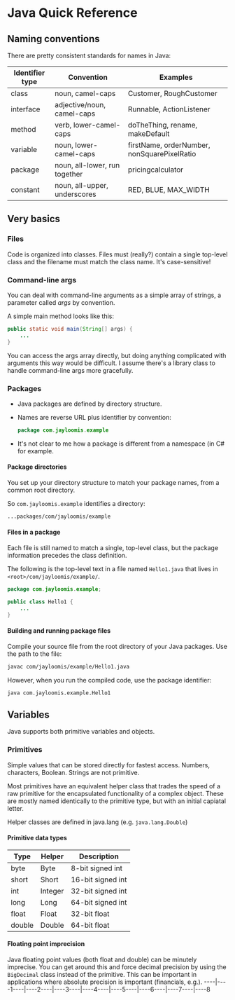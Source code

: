# Java Quick Reference

## Naming conventions

There are pretty consistent standards for names in Java:

| Identifier type | Convention                    | Examples                                    |
| --------------- | ----------------------------- | ------------------------------------------- |
| class           | noun, camel-caps              | Customer, RoughCustomer                     |
| interface       | adjective/noun, camel-caps    | Runnable, ActionListener                    |
| method          | verb, lower-camel-caps        | doTheThing, rename, makeDefault             |
| variable        | noun, lower-camel-caps        | firstName, orderNumber, nonSquarePixelRatio |
| package         | noun, all-lower, run together | pricingcalculator                           |
| constant        | noun, all-upper, underscores  | RED, BLUE, MAX_WIDTH                        |

## Very basics

### Files

Code is organized into classes. Files must (really?) contain a single top-level
class and the filename must match the class name. It's case-sensitive!

### Command-line args

You can deal with command-line arguments as a simple array of strings, a
parameter called _args_ by convention.

A simple main method looks like this:

```java
public static void main(String[] args) {
    ...
}
```

You can access the args array directly, but doing anything complicated with
arguments this way would be difficult. I assume there's a library class to
handle command-line args more gracefully.

### Packages

*   Java packages are defined by directory structure.
*   Names are reverse URL plus identifier by convention:

    ```java
    package com.jayloomis.example
    ```
    
*   It's not clear to me how a package is different from a namespace (in C#
    for example.
    
#### Package directories

You set up your directory structure to match your package names, from a common
root directory.

So `com.jayloomis.example` identifies a directory:

```bash
...packages/com/jayloomis/example
```

#### Files in a package

Each file is still named to match a single, top-level class, but the package
information precedes the class definition.

The following is the top-level text in a file named `Hello1.java` that lives in
`<root>/com/jayloomis/example/`.

```java
package com.jayloomis.example;

public class Hello1 {
    ...
}
```

#### Building and running package files

Compile your source file from the root directory of your Java packages. Use the
path to the file:

```bash
javac com/jayloomis/example/Hello1.java
```

However, when you run the compiled code, use the package identifier:

```bash
java com.jayloomis.example.Hello1
```

## Variables

Java supports both primitive variables and objects.

### Primitives

Simple values that can be stored directly for fastest access.
Numbers, characters, Boolean. Strings are not primitive.

Most primitives have an equivalent helper class that trades the speed of a raw
primitive for the encapsulated functionality of a complex object. These are
mostly named identically to the primitive type, but with an initial capiatal
letter.

Helper classes are defined in java.lang (e.g. `java.lang.Double`)

#### Primitive data types

| Type   | Helper  | Description       |
| ------ | ------- | ----------------- |
| byte   | Byte    | 8-bit signed int  |
| short  | Short   | 16-bit signed int |
| int    | Integer | 32-bit signed int |
| long   | Long    | 64-bit signed int |
| float  | Float   | 32-bit float      |
| double | Double  | 64-bit float      |

#### Floating point imprecision

Java floating point values (both float and double) can be minutely imprecise.
You can get around this and force decimal precision by using the `BigDecimal`
class instead of the primitive. This can be important in applications where
absolute precision is important (financials, e.g.).
----|----1----|----2----|----3----|----4----|----5----|----6----|----7----|----8
